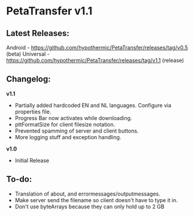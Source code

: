 # PetaTransfer v1.1
## Latest Releases:
Android - https://github.com/hypothermic/PetaTransfer/releases/tag/v0.5 (beta)
Universal - https://github.com/hypothermic/PetaTransfer/releases/tag/v1.1 (release)
## Changelog:
**v1.1**  

- Partially added hardcoded EN and NL languages. Configure via properties file.
- Progress Bar now activates while downloading.
- pttFormatSize for client filesize notation.
- Prevented spamming of server and client buttons.
- More logging stuff and exception handling.  

**v1.0**  

- Initial Release  
## To-do:
- Translation of about, and errormessages/outputmessages.
- Make server send the filename so client doesn't have to type it in.
- Don't use byteArrays because they can only hold up to 2 GB
